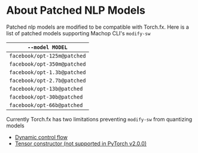 # About Patched NLP Models

Patched nlp models are modified to be compatible with Torch.fx. Here is a list of patched models supporting Machop CLI's `modify-sw`

| `--model MODEL`                      |
|-----------------------------|
| `facebook/opt-125m@patched` |
| `facebook/opt-350m@patched` |
| `facebook/opt-1.3b@patched` |
| `facebook/opt-2.7b@patched` |
| `facebook/opt-13b@patched`  |
| `facebook/opt-30b@patched`  |
| `facebook/opt-66b@patched`  |

Currently Torch.fx has two limitations preventing `modify-sw` from quantizing models

- [Dynamic control flow](https://pytorch.org/docs/stable/fx.html#dynamic-control-flow)
- [Tensor constructor (not supported in PyTorch v2.0.0)](https://pytorch.org/docs/stable/fx.html#miscellanea)
